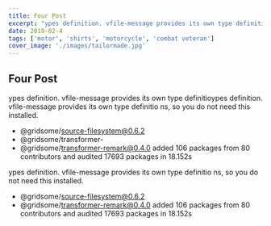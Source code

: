 ```yaml
---
title: Four Post
excerpt: "ypes definition. vfile-message provides its own type definitioypes definition. vfile-message"
date: 2019-02-4
tags: ['motor', 'shirts', 'motorcycle', 'combat veteran']
cover_image: './images/tailormade.jpg'
---
```


## Four Post

ypes definition. vfile-message provides its own type definitioypes definition. vfile-message provides its own type definitio
ns, so you do not need this installed.
+ @gridsome/source-filesystem@0.6.2
+ @gridsome/transformer-
+ @gridsome/transformer-remark@0.4.0
added 106 packages from 80 contributors and audited 17693 packages in 18.152s

ypes definition. vfile-message provides its own type definitio
ns, so you do not need this installed.
+ @gridsome/source-filesystem@0.6.2
+ @gridsome/transformer-remark@0.4.0
added 106 packages from 80 contributors and audited 17693 packages in 18.152s